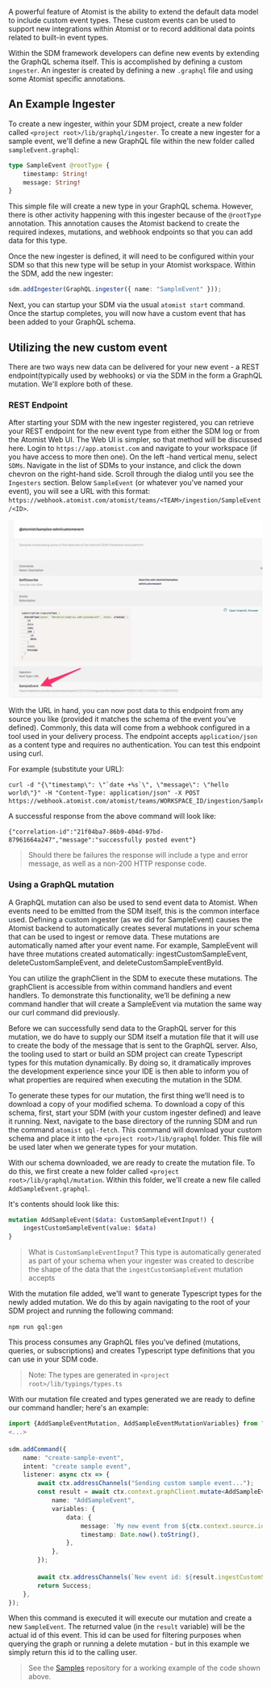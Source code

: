 A powerful feature of Atomist is the ability to extend the default data model to include custom event types.
These custom events can be used to support new integrations within Atomist or to record additional data points related
to built-in event types.

Within the SDM framework developers can define new events by extending the GraphQL schema itself.  This is accomplished
by defining a custom `ingester`.  An ingester is created by defining a new `.graphql` file and using some Atomist
specific annotations.

## An Example Ingester

To create a new ingester, within your SDM project, create a new folder called
`<project root>/lib/graphql/ingester`.  To create a new ingester for a sample event, we'll define a new GraphQL file
within the new folder called `sampleEvent.graphql`:

```graphql
type SampleEvent @rootType {
    timestamp: String!
    message: String!
}
```

This simple file will create a new type in your GraphQL schema.  However, there is other activity happening with this
ingester because of the `@rootType` annotation.  This annotation causes the Atomist backend to create the required
indexes, mutations, and webhook endpoints so that you can add data for this type.

Once the new ingester is defined, it will need to be configured within your SDM so that this new type will be setup in
your Atomist workspace.  Within the SDM, add the new ingester:

```typescript
sdm.addIngester(GraphQL.ingester({ name: "SampleEvent" }));
```

Next, you can startup your SDM via the usual `atomist start` command.   Once the startup completes, you will now have a
custom event that has been added to your GraphQL schema.

## Utilizing the new custom event

There are two ways new data can be delivered for your new event - a REST endpoint(typically used by webhooks) or via the
SDM in the form a GraphQL mutation.  We'll explore both of these.

### REST Endpoint

After starting your SDM with the new ingester registered, you can retrieve your REST endpoint for the new event type
from either the SDM log or from the Atomist Web UI.  The Web UI is simpler, so that method will be discussed here.
Login to `https://app.atomist.com` and navigate to your workspace (if you have access to more then one).  On the left
-hand vertical menu, select `SDMs`.  Navigate in the list of SDMs to your instance, and click the down chevron on the
right-hand side.  Scroll  through the dialog until you see the `Ingesters` section.  Below `SampleEvent` (or whatever
you've named your event), you will see a URL with this format:
`https://webhook.atomist.com/atomist/teams/<TEAM>/ingestion/SampleEvent/<ID>`.

![Finding Ingester URL](img/find_ingester_url.png)

With the URL in hand, you can now post data to this endpoint from any source you like (provided it matches the schema
of the event you've defined).  Commonly, this data will come from a webhook configured in a tool used in your
delivery process.  The endpoint accepts `application/json` as a content type and requires no authentication.  You can
test this endpoint using curl.

For example (substitute your URL):
```
curl -d "{\"timestamp\": \"`date +%s`\", \"message\": \"hello world\"}" -H "Content-Type: application/json" -X POST https://webhook.atomist.com/atomist/teams/WORKSPACE_ID/ingestion/SampleEvent/ID
```

A successful response from the above command will look like:
```
{"correlation-id":"21f04ba7-86b9-404d-97bd-87961664a247","message":"successfully posted event"}
```

> Should there be failures the response will include a type and error message, as well as a non-200 HTTP response code.

### Using a GraphQL mutation

A GraphQL mutation can also be used to send event data to Atomist. When events need to be emitted from the SDM itself,
this is the common interface used.  Defining a custom ingester (as we did for SampleEvent) causes the Atomist backend to
automatically creates several mutations in your schema that can be used to ingest or remove data. These mutations are
automatically named after your event name. For example, SampleEvent will have three mutations created automatically:
ingestCustomSampleEvent, deleteCustomSampleEvent, and deleteCustomSampleEventById.

You can utilize the graphClient in the SDM to execute these mutations. The graphClient is accessible from within command
handlers and event handlers. To demonstrate this functionality, we’ll be defining a new command handler that will create
a SampleEvent via mutation the same way our curl command did previously.

Before we can successfully send data to the GraphQL server for this mutation, we do have to supply our SDM itself a
mutation file that it will use to create the body of the message that is sent to the GraphQL server.   Also, the tooling
used to start or build an SDM project can create Typescript types for this mutation dynamically.   By doing so, it
dramatically improves the development experience since your IDE is then able to inform you of what properties are
required when executing the mutation in the SDM.

To generate these types for our mutation, the first thing we’ll need is to download a copy of your modified schema.
To download a copy of this schema, first, start your SDM (with your custom ingester defined) and leave it running.
Next, navigate to the base directory of the running SDM and run the command `atomist gql-fetch`.  This command will
download your custom schema and place it into the `<project root>/lib/graphql` folder. This file will be used later when
we generate types for your mutation.

With our schema downloaded, we are ready to create the mutation file.  To do this, we first create a new folder called
`<project root>/lib/graphql/mutation`.  Within this folder, we'll create a new file called `AddSampleEvent.graphql`.

It's contents should look like this:
```graphql
mutation AddSampleEvent($data: CustomSampleEventInput!) {
    ingestCustomSampleEvent(value: $data)
}
```

> What is `CustomSampleEventInput`?  This type is automatically generated as part of your schema when your ingester was
> created to describe the shape of the data that the `ingestCustomSampleEvent` mutation accepts

With the mutation file added, we'll want to generate Typescript types for the newly added mutation.  We do this by again
navigating to the root of your SDM project and running the following command:

`npm run gql:gen`

This process consumes any GraphQL files you've defined (mutations, queries, or subscriptions) and creates Typescript
type definitions that you can use in your SDM code.

> Note: The types are generated in `<project root>/lib/typings/types.ts`

With our mutation file created and types generated we are ready to define our command handler; here's an example:

```typescript
import {AddSampleEventMutation, AddSampleEventMutationVariables} from "../../typings/types";
<...>

sdm.addCommand({
    name: "create-sample-event",
    intent: "create sample event",
    listener: async ctx => {
        await ctx.addressChannels("Sending custom sample event...");
        const result = await ctx.context.graphClient.mutate<AddSampleEventMutation, AddSampleEventMutationVariables>({
            name: "AddSampleEvent",
            variables: {
                data: {
                    message: `My new event from ${ctx.context.source.identity}`,
                    timestamp: Date.now().toString(),
                },
            },
        });

        await ctx.addressChannels(`New event id: ${result.ingestCustomSampleEvent}`);
        return Success;
    },
});
```

When this command is executed it will execute our mutation and create a new `SampleEvent`.  The returned value (in the
`result` variable) will be the actual id of this event.  This id can be used for filtering purposes when querying the
graph or running a delete mutation - but in this example we simply return this id to the calling user.

> See the [Samples](https://github.com/atomist/samples) repository for a working example of the code shown above.
